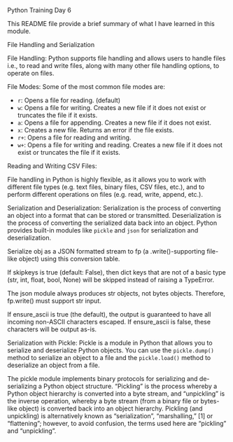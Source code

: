 Python Training Day 6

This README file provide a brief summary of what I have learned in this module.


File Handling and Serialization

File Handling:
Python supports file handling and allows users to handle files i.e., to read and write files, along with many other file handling options, to operate on files.

File Modes:
Some of the most common file modes are:
- `r`: Opens a file for reading. (default)
- `w`: Opens a file for writing. Creates a new file if it does not exist or truncates the file if it exists.
- `a`: Opens a file for appending. Creates a new file if it does not exist.
- `x`: Creates a new file. Returns an error if the file exists.
- `r+`: Opens a file for reading and writing.
- `w+`: Opens a file for writing and reading. Creates a new file if it does not exist or truncates the file if it exists.




Reading and Writing CSV Files:

File handling in Python is highly flexible, as it allows you to work with different file types (e.g. text files, binary files, CSV files, etc.), and to perform different operations on files (e.g. read, write, append, etc.).


Serialization and Deserialization:
Serialization is the process of converting an object into a format that can be stored or transmitted. Deserialization is the process of converting the serialized data back into an object. Python provides built-in modules like `pickle` and `json` for serialization and deserialization.

Serialize obj as a JSON formatted stream to fp (a .write()-supporting file-like object) using this conversion table.

If skipkeys is true (default: False), then dict keys that are not of a basic type (str, int, float, bool, None) will be skipped instead of raising a TypeError.

The json module always produces str objects, not bytes objects. Therefore, fp.write() must support str input.

If ensure_ascii is true (the default), the output is guaranteed to have all incoming non-ASCII characters escaped. If ensure_ascii is false, these characters will be output as-is.


Serialization with Pickle:
Pickle is a module in Python that allows you to serialize and deserialize Python objects. You can use the `pickle.dump()` method to serialize an object to a file and the `pickle.load()` method to deserialize an object from a file.

The pickle module implements binary protocols for serializing and de-serializing a Python object structure. “Pickling” is the process whereby a Python object hierarchy is converted into a byte stream, and “unpickling” is the inverse operation, whereby a byte stream (from a binary file or bytes-like object) is converted back into an object hierarchy. Pickling (and unpickling) is alternatively known as “serialization”, “marshalling,” [1] or “flattening”; however, to avoid confusion, the terms used here are “pickling” and “unpickling”.


